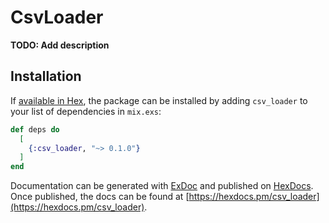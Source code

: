 # CsvLoader

**TODO: Add description**

## Installation

If [available in Hex](https://hex.pm/docs/publish), the package can be installed
by adding `csv_loader` to your list of dependencies in `mix.exs`:

```elixir
def deps do
  [
    {:csv_loader, "~> 0.1.0"}
  ]
end
```

Documentation can be generated with [ExDoc](https://github.com/elixir-lang/ex_doc)
and published on [HexDocs](https://hexdocs.pm). Once published, the docs can
be found at [https://hexdocs.pm/csv_loader](https://hexdocs.pm/csv_loader).

